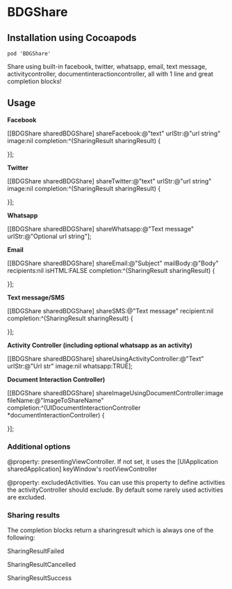 BDGShare
========

## Installation using Cocoapods
```
pod 'BDGShare'
```

Share using built-in facebook, twitter, whatsapp, email, text message, activitycontroller, documentinteractioncontroller, all with 1 line and great completion blocks!

## Usage

**Facebook**

[[BDGShare sharedBDGShare] shareFacebook:@"text" urlStr:@"url string" image:nil completion:^(SharingResult sharingResult) {
        
}];

**Twitter**

[[BDGShare sharedBDGShare] shareTwitter:@"text" urlStr:@"url string" image:nil completion:^(SharingResult sharingResult) {
        
}];

**Whatsapp**

[[BDGShare sharedBDGShare] shareWhatsapp:@"Text message" urlStr:@"Optional url string"];

**Email**

[[BDGShare sharedBDGShare] shareEmail:@"Subject" mailBody:@"Body" recipients:nil isHTML:FALSE completion:^(SharingResult sharingResult) {
        
}];

**Text message/SMS**

[[BDGShare sharedBDGShare] shareSMS:@"Text message" recipient:nil completion:^(SharingResult sharingResult) {
        
}];

**Activity Controller (including optional whatsapp as an activity)**

[[BDGShare sharedBDGShare] shareUsingActivityController:@"Text" urlStr:@"Url str" image:nil whatsapp:TRUE];

**Document Interaction Controller)**

[[BDGShare sharedBDGShare] shareImageUsingDocumentController:image fileName:@"ImageToShareName" completion:^(UIDocumentInteractionController *documentInteractionController) {
        
}];

### Additional options

@property: presentingViewController. If not set, it uses the [UIApplication sharedApplication] keyWindow's rootViewController

@property: excludedActivities. You can use this property to define activities the activityController should exclude. By default some rarely used activities are excluded.


### Sharing results

The completion blocks return a sharingresult which is always one of the following:

SharingResultFailed

SharingResultCancelled

SharingResultSuccess